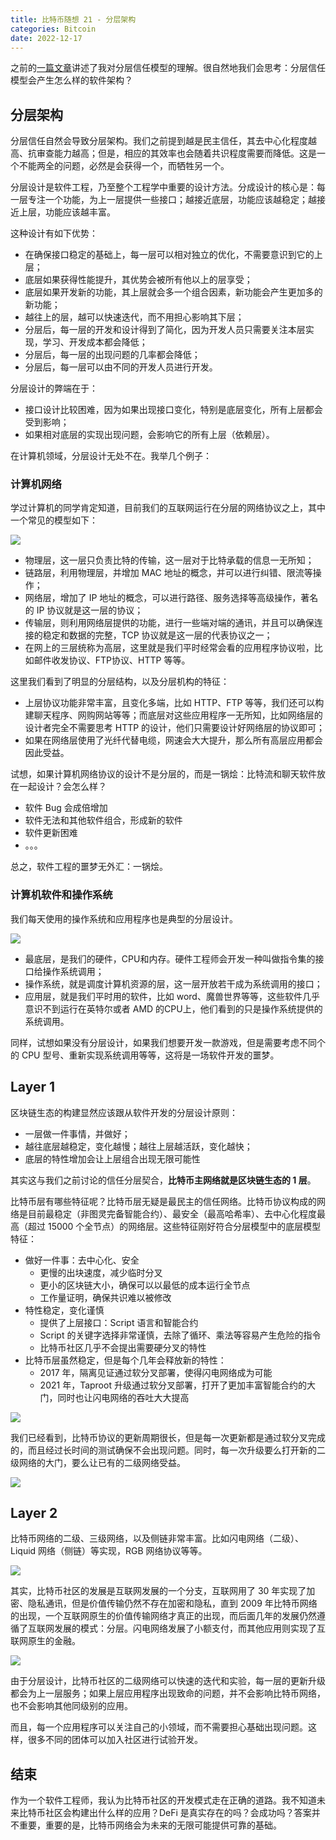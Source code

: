 ```yaml
---
title: 比特币随想 21 - 分层架构
categories: Bitcoin
date: 2022-12-17
---
```


之前的[一篇文章](https://zhuanlan.zhihu.com/p/590629166)讲述了我对分层信任模型的理解。很自然地我们会思考：分层信任模型会产生怎么样的软件架构？

## 分层架构

分层信任自然会导致分层架构。我们之前提到越是民主信任，其去中心化程度越高、抗审查能力越高；但是，相应的其效率也会随着共识程度需要而降低。这是一个不能两全的问题，必然是会获得一个，而牺牲另一个。

分层设计是软件工程，乃至整个工程学中重要的设计方法。分成设计的核心是：每一层专注一个功能，为上一层提供一些接口；越接近底层，功能应该越稳定；越接近上层，功能应该越丰富。

这种设计有如下优势：

- 在确保接口稳定的基础上，每一层可以相对独立的优化，不需要意识到它的上层；
- 底层如果获得性能提升，其优势会被所有他以上的层享受；
- 底层如果开发新的功能，其上层就会多一个组合因素，新功能会产生更加多的新功能；
- 越往上的层，越可以快速迭代，而不用担心影响其下层；
- 分层后，每一层的开发和设计得到了简化，因为开发人员只需要关注本层实现，学习、开发成本都会降低；
- 分层后，每一层的出现问题的几率都会降低；
- 分层后，每一层可以由不同的开发人员进行开发。

分层设计的弊端在于：

- 接口设计比较困难，因为如果出现接口变化，特别是底层变化，所有上层都会受到影响；
- 如果相对底层的实现出现问题，会影响它的所有上层（依赖层）。

在计算机领域，分层设计无处不在。我举几个例子：

### 计算机网络

学过计算机的同学肯定知道，目前我们的互联网运行在分层的网络协议之上，其中一个常见的模型如下：

![](https://i.imgur.com/MlcY3C8.png)

- 物理层，这一层只负责比特的传输，这一层对于比特承载的信息一无所知；
- 链路层，利用物理层，并增加 MAC 地址的概念，并可以进行纠错、限流等操作；
- 网络层，增加了 IP 地址的概念，可以进行路径、服务选择等高级操作，著名的 IP 协议就是这一层的协议；
- 传输层，则利用网络层提供的功能，进行一些端对端的通讯，并且可以确保连接的稳定和数据的完整，TCP 协议就是这一层的代表协议之一；
- 在网上的三层统称为高层，这里就是我们平时经常会看的应用程序协议啦，比如邮件收发协议、FTP协议、HTTP 等等。

这里我们看到了明显的分层结构，以及分层机构的特征：

- 上层协议功能非常丰富，且变化多端，比如 HTTP、FTP 等等，我们还可以构建聊天程序、网购网站等等；而底层对这些应用程序一无所知，比如网络层的设计者完全不需要思考 HTTP 的设计，他们只需要设计好网络层的协议即可；
- 如果在网络层使用了光纤代替电缆，网速会大大提升，那么所有高层应用都会因此受益。

试想，如果计算机网络协议的设计不是分层的，而是一锅烩：比特流和聊天软件放在一起设计？会怎么样？

- 软件 Bug 会成倍增加
- 软件无法和其他软件组合，形成新的软件
- 软件更新困难
- 。。。

总之，软件工程的噩梦无外汇：一锅烩。

### 计算机软件和操作系统

我们每天使用的操作系统和应用程序也是典型的分层设计。

![](https://i.imgur.com/shEyQZs.png)

- 最底层，是我们的硬件，CPU和内存。硬件工程师会开发一种叫做指令集的接口给操作系统调用；
- 操作系统，就是调度计算机资源的层，这一层开放若干成为系统调用的接口；
- 应用层，就是我们平时用的软件，比如 word、魔兽世界等等，这些软件几乎意识不到运行在英特尔或者 AMD 的CPU上，他们看到的只是操作系统提供的系统调用。

同样，试想如果没有分层设计，如果我们想要开发一款游戏，但是需要考虑不同个的 CPU 型号、重新实现系统调用等等，这将是一场软件开发的噩梦。

## Layer 1

区块链生态的构建显然应该跟从软件开发的分层设计原则：

- 一层做一件事情，并做好；
- 越往底层越稳定，变化越慢；越往上层越活跃，变化越快；
- 底层的特性增加会让上层组合出现无限可能性

其实这与我们之前讨论的信任分层契合，**比特币主网络就是区块链生态的 1 层**。

比特币层有哪些特征呢？比特币层无疑是最民主的信任网络。比特币协议构成的网络是目前最稳定（非图灵完备智能合约）、最安全（最高哈希率）、去中心化程度最高（超过 15000 个全节点）的网络层。这些特征刚好符合分层模型中的底层模型特征：

- 做好一件事：去中心化、安全
    - 更慢的出块速度，减少临时分叉
    - 更小的区块链大小，确保可以以最低的成本运行全节点
    - 工作量证明，确保共识难以被修改
- 特性稳定，变化谨慎
    - 提供了上层接口：Script 语言和智能合约
    - Script 的关键字选择非常谨慎，去除了循环、乘法等容易产生危险的指令
    - 比特币社区几乎不会提出需要硬分叉的特性
- 比特币层虽然稳定，但是每个几年会释放新的特性：
    - 2017 年，隔离见证通过软分叉部署，使得闪电网络成为可能
    - 2021 年，Taproot 升级通过软分叉部署，打开了更加丰富智能合约的大门，同时也让闪电网络的吞吐大大提高

![](https://i.imgur.com/6cJ3HBl.png)

我们已经看到，比特币协议的更新周期很长，但是每一次更新都是通过软分叉完成的，而且经过长时间的测试确保不会出现问题。同时，每一次升级要么打开新的二级网络的大门，要么让已有的二级网络受益。

![](https://i.imgur.com/m9tLlmN.png)

## Layer 2

比特币网络的二级、三级网络，以及侧链非常丰富。比如闪电网络（二级）、Liquid 网络（侧链）等实现，RGB 网络协议等等。

![](https://i.imgur.com/iL5sdhS.png)

其实，比特币社区的发展是互联网发展的一个分支，互联网用了 30 年实现了加密、隐私通讯，但是价值传输仍然不存在加密和隐私，直到 2009 年比特币网络的出现，一个互联网原生的价值传输网络才真正的出现，而后面几年的发展仍然遵循了互联网发展的模式：分层。闪电网络发展了小额支付，而其他应用则实现了互联网原生的金融。

![](https://i.imgur.com/qnvWi79.png)

由于分层设计，比特币社区的二级网络可以快速的迭代和实验，每一层的更新升级都会为上一层服务；如果上层应用程序出现致命的问题，并不会影响比特币网络，也不会影响其他同级别的应用。

而且，每一个应用程序可以关注自己的小领域，而不需要担心基础出现问题。这样，很多不同的团体可以加入社区进行试验开发。

## 结束

作为一个软件工程师，我认为比特币社区的开发模式走在正确的道路。我不知道未来比特币社区会构建出什么样的应用？DeFi 是真实存在的吗？会成功吗？答案并不重要，重要的是，比特币网络会为未来的无限可能提供可靠的基础。
